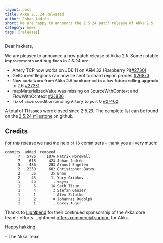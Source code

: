 ```yaml
---
layout: post
title: Akka 2.5.24 Released
author: Johan Andrén
short: We are happy to announce the 2.5.24 patch release of Akka 2.5
category: news
tags: [releases]
---
```


Dear hakkers,

We are pleased to announce a new patch release of Akka 2.5. Some notable improvements and bug fixes in 2.5.24 are:

* Artery TCP now works on JDK 11 on ARM 32 (Raspberry Pi)[#27301](https://github.com/akka/akka/issues/27301)
* GetCurrentRegions can now be sent to shard region proxies [#26853](https://github.com/akka/akka/issues/26853)
* New serializers from Akka 2.6 backported to allow future rolling upgrade to 2.6 [#27331](https://github.com/akka/akka/pull/27331)
* mapMaterializedValue was missing on SourceWithContext and FlowWithContext [#26836](https://github.com/akka/akka/issues/26836)
* Fix of race condition binding Artery to port 0 [#27462](https://github.com/akka/akka/pull/27462)

A total of 11 issues were closed since 2.5.23. The complete list can be found on the [2.5.24 milestone](https://github.com/akka/akka/milestone/142?closed=1) on github.

## Credits

For this release we had the help of 13 committers – thank you all very much!

```
commits  added  removed
      7   5786     1076 Patrik Nordwall
      7    618      428 Johan Andrén
      5    486      288 Arnout Engelen
      2   2250      602 Christopher Batey
      2     36       35 Enno
      2     43       11 Yury Gribkov
      1     58        1 tayvs
      1      6       16 Seth Tisue
      1      4        2 Stefan Ganzer
      1      1        1 Alex Zolotko
      1      2        0 Johannes Rudolph
      1      1        1 Corey Auger
```

Thanks to [Lightbend](https://www.lightbend.com/) for their continued sponsorship of the Akka core team's efforts. Lightbend [offers commercial support](https://www.lightbend.com/akka#subscription) for Akka.

Happy hakking!

– The Akka Team

